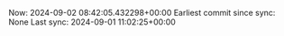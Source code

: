 Now: 2024-09-02 08:42:05.432298+00:00 Earliest commit since sync: None Last sync: 2024-09-01 11:02:25+00:00
